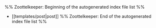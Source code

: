 %% Zoottelkeeper: Beginning of the autogenerated index file list  %%
-  [[templates/post|post]]
%% Zoottelkeeper: End of the autogenerated index file list  %%
